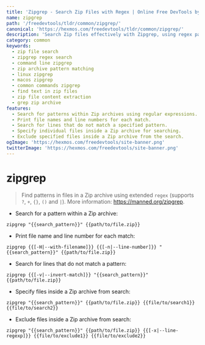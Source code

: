 ```yaml
---
title: 'Zipgrep - Search Zip Files with Regex | Online Free DevTools by Hexmos'
name: zipgrep
path: '/freedevtools/tldr/common/zipgrep/'
canonical: 'https://hexmos.com/freedevtools/tldr/common/zipgrep/'
description: 'Search Zip files effectively with Zipgrep, using regex patterns for precise matching. Extract specific data from archives. Free online tool, no registration required.'
category: common
keywords:
  - zip file search
  - zipgrep regex search
  - command line zipgrep
  - zip archive pattern matching
  - linux zipgrep
  - macos zipgrep
  - common commands zipgrep
  - find text in zip files
  - zip file content extraction
  - grep zip archive
features:
  - Search for patterns within Zip archives using regular expressions.
  - Print file names and line numbers for each match.
  - Search for lines that do not match a specified pattern.
  - Specify individual files inside a Zip archive for searching.
  - Exclude specified files inside a Zip archive from the search.
ogImage: 'https://hexmos.com/freedevtools/site-banner.png'
twitterImage: 'https://hexmos.com/freedevtools/site-banner.png'
---
```


# zipgrep

> Find patterns in files in a Zip archive using extended `regex` (supports `?`, `+`, `{}`, `()` and `|`).
> More information: <https://manned.org/zipgrep>.

- Search for a pattern within a Zip archive:

`zipgrep "{{search_pattern}}" {{path/to/file.zip}}`

- Print file name and line number for each match:

`zipgrep {{[-H|--with-filename]}} {{[-n|--line-number]}} "{{search_pattern}}" {{path/to/file.zip}}`

- Search for lines that do not match a pattern:

`zipgrep {{[-v|--invert-match]}} "{{search_pattern}}" {{path/to/file.zip}}`

- Specify files inside a Zip archive from search:

`zipgrep "{{search_pattern}}" {{path/to/file.zip}} {{file/to/search1}} {{file/to/search2}}`

- Exclude files inside a Zip archive from search:

`zipgrep "{{search_pattern}}" {{path/to/file.zip}} {{[-x|--line-regexp]}} {{file/to/exclude1}} {{file/to/exclude2}}`
